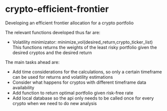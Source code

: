 # crypto-efficient-frontier
 Developing an efficient frontier allocation for a crypto portfolio

The relevant functions developed thus far are:
 - Volatility minimizator: minimize_vol(desired_return,crypto_ticker_list)
   This functions returns the weights of the least risky portfolio given the desired cryptos and the desired return
 
The main tasks ahead are:
 - Add time considerations for the calculations, so only a certain timeframe can be used for returns and volatility estimations
 - Consider what happens for cryptos with different timeframe data availability
 - Add function to return optimal portfolio given risk-free rate
 - Add local database so the api only needs to be called once for every crypto when we need to do new analysis
